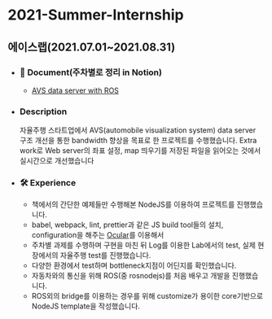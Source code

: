 # 2021-Summer-Internship
## 에이스랩(2021.07.01~2021.08.31)
  - ### :mag_right: Document(주차별로 정리 in Notion)
    - [AVS data server with ROS](https://www.notion.so/AVS-data-server-with-ROS-d1976521c98e487da58c063514f30d95)
  - ### Description
    자율주행 스타트업에서 AVS(automobile visualization system) data server 구조 개선을 통한 bandwidth 향상을 목표로 한 프로젝트를 수행했습니다.
    Extra work로 Web server의 좌표 설정, map 띄우기를 저장된 파일을 읽어오는 것에서 실시간으로 개선했습니다
  - ### 🛠 Experience
    - 책에서의 간단한 예제들만 수행해본 NodeJS를 이용하여 프로젝트를 진행했습니다.
    - babel, webpack, lint, prettier과 같은 JS build tool들의 설치, configuration을 해주는 [Ocular]()를 이용해서 
    - 주차별 과제를 수행하며 구현을 마친 뒤 Log를 이용한 Lab에서의 test, 실제 현장에서의 자율주행 test를 진행했습니다.
    - 다양한 환경에서 test하며 bottleneck지점이 어딘지를 확인했습니다.
    - 자동차와의 통신을 위해 ROS(중 rosnodejs)를 처음 배우고 개발을 진행했습니다.
    - ROS외의 bridge를 이용하는 경우를 위해 customize가 용이한 core기반으로 NodeJS template을 작성했습니다.

